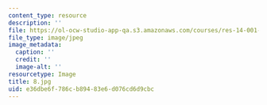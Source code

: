```yaml
---
content_type: resource
description: ''
file: https://ol-ocw-studio-app-qa.s3.amazonaws.com/courses/res-14-001-abdul-latif-jameel-poverty-action-lab-executive-training-evaluating-social-programs-2009-spring-2009/e36dbe6f786cb89483e6d076cd6d9cbc_8.jpg
file_type: image/jpeg
image_metadata:
  caption: ''
  credit: ''
  image-alt: ''
resourcetype: Image
title: 8.jpg
uid: e36dbe6f-786c-b894-83e6-d076cd6d9cbc
---
```

